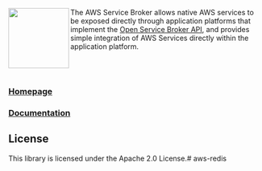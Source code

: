 <img  align="left" src="https://s3.amazonaws.com/awsservicebroker/icons/aws-service-broker.png" width="120"><p align="left">The AWS Service Broker allows native AWS services to be exposed directly through application platforms that implement the [Open Service Broker API](https://github.com/openservicebrokerapi/servicebroker/), and provides simple integration of AWS Services directly within the application platform.</p><br /><br />

### [Homepage](https://aws.amazon.com/partners/servicebroker/)

### [Documentation](/docs/)

## License

This library is licensed under the Apache 2.0 License.# aws-redis

